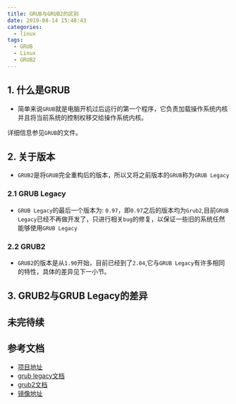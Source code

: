 ```yaml
---
title: GRUB与GRUB2的区别
date: 2019-08-14 15:48:43
categories:
  - linux
tags:
  - GRUB
  - Linux
  - GRUB2
---
```


## 1. 什么是GRUB
  * 简单来说`GRUB`就是电脑开机过后运行的第一个程序，它负责加载操作系统内核并且将当前系统的控制权移交给操作系统内核。
<!-- more -->
  详细信息参见`GRUB`的文件。

## 2. 关于版本
  * `GRUB2`是将`GRUB`完全重构后的版本，所以又将之前版本的`GRUB`称为`GRUB Legacy`

### 2.1 GRUB Legacy
  * `GRUB Legacy`的最后一个版本为: `0.97`，即`0.97`之后的版本均为`Grub2`,目前`GRUB Legacy`已经不再做开发了，只进行相关`bug`的修复，以保证一些旧的系统任然能够使用`GRUB Legacy`


### 2.2 GRUB2
  * `GRUB2`的版本是从`1.90`开始，目前已经到了`2.04`,它与`GRUB Legacy`有许多相同的特性，具体的差异见下一小节。

## 3. GRUB2与GRUB Legacy的差异
  

## 未完待续

## 参考文档
  * [项目地址](https://www.gnu.org/software/grub/)
  * [grub legacy文档](https://www.gnu.org/software/grub/manual/legacy/index.html#Top)
  * [grub2文档](https://www.gnu.org/software/grub/manual/grub/grub.html)
  * [镜像地址](https://alpha.gnu.org/gnu/grub/)